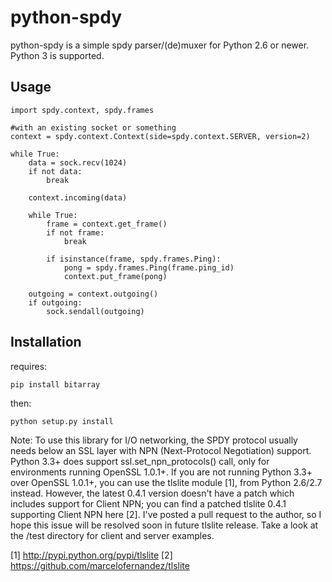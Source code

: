 python-spdy
==========

python-spdy is a simple spdy parser/(de)muxer for Python 2.6 or newer. Python 3 is supported.

Usage
-----

	import spdy.context, spdy.frames
	
	#with an existing socket or something
	context = spdy.context.Context(side=spdy.context.SERVER, version=2)

	while True:
		data = sock.recv(1024)
		if not data:
			break

		context.incoming(data)

		while True:
			frame = context.get_frame()
			if not frame: 
				break
			
			if isinstance(frame, spdy.frames.Ping):
				pong = spdy.frames.Ping(frame.ping_id)
				context.put_frame(pong)
	
		outgoing = context.outgoing()
		if outgoing:
			sock.sendall(outgoing)	

Installation
------------

requires:

	pip install bitarray

then:
	
	python setup.py install

Note: To use this library for I/O networking, the SPDY protocol usually needs
      below an SSL layer with NPN (Next-Protocol Negotiation) support. 
      Python 3.3+ does support ssl.set_npn_protocols() call, only for 
      environments running OpenSSL 1.0.1+. 
      If you are not running Python 3.3+ over OpenSSL 1.0.1+, you can use 
      the tlslite module [1], from Python 2.6/2.7 instead. 
      However, the latest 0.4.1 version doesn't have a patch which includes
      support for Client NPN; you can find a patched tlslite 0.4.1 supporting
      Client NPN here [2]. 
      I've posted a pull request to the author, so I hope this issue will be 
      resolved soon in future tlslite release.
      Take a look at the /test directory for client and server examples.

[1] http://pypi.python.org/pypi/tlslite
[2] https://github.com/marcelofernandez/tlslite
